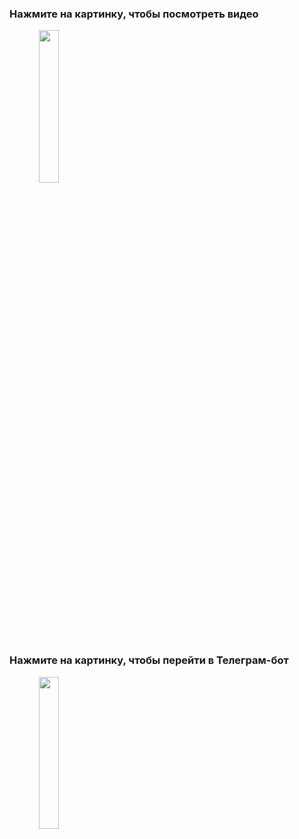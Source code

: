 <h3>Нажмите на картинку, чтобы посмотреть видео</h3>
<a href="https://drive.google.com/file/d/1Czr24QiNvZfIbVCh4aWzP6V5w3uNZtbS/view?usp=sharing" target="_blank" style="text-align:center;"><img src="common/welcome.png" style="width:25%; height:auto;"/></a>
<h3>Нажмите на картинку, чтобы перейти в Телеграм-бот</h3>
<a href="https://t.me/MiraclePizzaCafe_bot" target="_blank" style="text-align:center;"><img src="common/welcome.png" style="width:25%; height:auto;"/></a>
